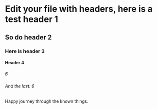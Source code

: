 # Edit your file with headers, here is a test header 1
## So do header 2
### Here is header 3
#### Header 4
##### 5
###### And the last: 6

Happy journey through the known things.
